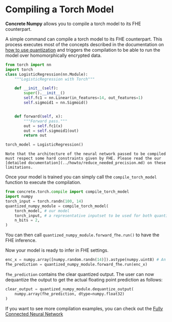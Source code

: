 # Compiling a Torch Model

**Concrete Numpy** allows you to compile a torch model to its FHE counterpart.

A simple command can compile a torch model to its FHE counterpart. This process executes most of the concepts described in the documentation on [how to use quantization](use_quantization.md) and triggers the compilation to be able to run the model over homomorphically encrypted data.

```python
from torch import nn
import torch
class LogisticRegression(nn.Module):
    """LogisticRegression with Torch"""

    def __init__(self):
        super().__init__()
        self.fc1 = nn.Linear(in_features=14, out_features=1)
        self.sigmoid1 = nn.Sigmoid()


    def forward(self, x):
        """Forward pass."""
        out = self.fc1(x)
        out = self.sigmoid1(out)
        return out

torch_model = LogisticRegression()
```

```{warning}
Note that the architecture of the neural network passed to be compiled must respect some hard constraints given by FHE. Please read the our [detailed documentation](../howto/reduce_needed_precision.md) on these limitations.
```

Once your model is trained you can simply call the `compile_torch_model` function to execute the compilation.

<!--pytest-codeblocks:cont-->

```python
from concrete.torch.compile import compile_torch_model
import numpy
torch_input = torch.randn(100, 14)
quantized_numpy_module = compile_torch_model(
    torch_model, # our model
    torch_input, # a representative inputset to be used for both quantization and compilation
    n_bits = 2,
)
```

You can then call `quantized_numpy_module.forward_fhe.run()` to have the FHE inference.

Now your model is ready to infer in FHE settings.

<!--pytest-codeblocks:cont-->

```python
enc_x = numpy.array([numpy.random.randn(14)]).astype(numpy.uint8) # An example that is going to be encrypted, and used for homomorphic inference.
fhe_prediction = quantized_numpy_module.forward_fhe.run(enc_x)
```

`fhe_prediction` contains the clear quantized output. The user can now dequantize the output to get the actual floating point prediction as follows:

<!--pytest-codeblocks:cont-->

```python
clear_output = quantized_numpy_module.dequantize_output(
    numpy.array(fhe_prediction, dtype=numpy.float32)
)
```

If you want to see more compilation examples, you can check out the [Fully Connected Neural Network](../advanced_examples/FullyConnectedNeuralNetwork.ipynb)
